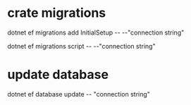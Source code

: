 ﻿# crate migrations
dotnet ef migrations add InitialSetup -- --"connection string"

dotnet ef migrations script -- --"connection string"

# update database
dotnet ef database update -- "connection string"

